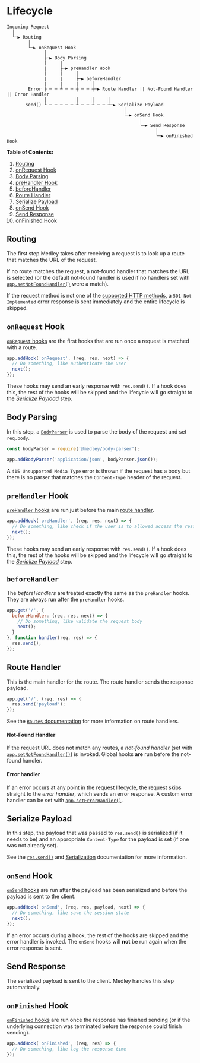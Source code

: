 # Lifecycle

```
Incoming Request
  │
  └─▶ Routing
        │
        └─▶ onRequest Hook
              │
              ├─▶ Body Parsing
              |     │
              |     ├─▶ preHandler Hook
              |     |     │
              |     |     ├─▶ beforeHandler
              |     |     |     │
        Error ├ ─ ─ ┴ ─ ─ ┼ ─ ─ ┼─▶ Route Handler || Not-Found Handler || Error Handler
              |           |     |     │
       send() └ ─ ─ ─ ─ ─ ┴ ─ ─ ┴ ─ ─ ┴─▶ Serialize Payload
                                            │
                                            └─▶ onSend Hook
                                                  │
                                                  └─▶ Send Response
                                                        │
                                                        └─▶ onFinished Hook
```

**Table of Contents:**

1. [Routing](#routing)
1. [onRequest Hook](#onrequest-hook)
1. [Body Parsing](#body-parsing)
1. [preHandler Hook](#prehandler-hook)
1. [beforeHandler](#beforehandler)
1. [Route Handler](#route-handler)
1. [Serialize Payload](#serialize-payload)
1. [onSend Hook](#onsend-hook)
1. [Send Response](#send-response)
1. [onFinished Hook](#onfinished-hook)

## Routing

The first step Medley takes after receiving a request is to look up a route that matches the URL of the request.

If no route matches the request, a not-found handler that matches the URL is selected (or the default not-found handler is used if no handlers set with [`app.setNotFoundHandler()`](App.md#set-not-found-handler) were a match).

If the request method is not one of the [supported HTTP methods](https://nodejs.org/api/http.html#http_http_methods), a `501 Not Implemented` error response is sent immediately and the entire lifecycle is skipped.

## `onRequest` Hook

[`onRequest` hooks](Hooks.md#onRequest-preHandler-hooks) are the first hooks that are run once a request is matched with a route.

```js
app.addHook('onRequest', (req, res, next) => {
  // Do something, like authenticate the user
  next();
});
```

These hooks may send an early response with `res.send()`. If a hook does this, the rest of the hooks will be skipped and the lifecycle will go straight to the [*Serialize Payload*](#serialize-payload) step.

## Body Parsing

In this step, a [`BodyParser`](BodyParser.md) is used to parse the body of the request and set `req.body`.

```js
const bodyParser = require('@medley/body-parser');

app.addBodyParser('application/json', bodyParser.json());
```

A `415 Unsupported Media Type` error is thrown if the request has a body but there is no parser that matches the `Content-Type` header of the request.

## `preHandler` Hook

[`preHandler` hooks](Hooks.md#onRequest-preHandler-hooks) are run just before the main [route handler](#route-handler).

```js
app.addHook('preHandler', (req, res, next) => {
  // Do something, like check if the user is to allowed access the resource
  next();
});
```

These hooks may send an early response with `res.send()`. If a hook does this, the rest of the hooks will be skipped and the lifecycle will go straight to the [*Serialize Payload*](#serialize-payload) step.

## `beforeHandler`

The *beforeHandlers* are treated exactly the same as the `preHandler` hooks. They are always run after the `preHandler` hooks.

```js
app.get('/', {
  beforeHandler: (req, res, next) => {
    // Do something, like validate the request body
    next();
  }
}, function handler(req, res) => {
  res.send();
});
```

## Route Handler

This is the main handler for the route. The route handler sends the response payload.

```js
app.get('/', (req, res) => {
  res.send('payload');
});
```

See the [`Routes` documentation](Routes.md) for more information on route handlers.

#### Not-Found Handler

If the request URL does not match any routes, a *not-found handler* (set with [`app.setNotFoundHandler()`](App.md#set-not-found-handler)) is invoked. Global hooks **are** run before the not-found handler.

#### Error handler

If an error occurs at any point in the request lifecycle, the request skips straight to the *error handler*, which sends an error response. A custom error handler can be set with [`app.setErrorHandler()`](App.md#set-error-handler).

## Serialize Payload

In this step, the payload that was passed to `res.send()` is serialized (if it needs to be) and an appropriate `Content-Type` for the payload is set (if one was not already set).

See the [`res.send()`](Response.md#send) and [Serialization](Serialization.md) documentation for more information.

## `onSend` Hook

[`onSend` hooks](Hooks.md#onSend-hook) are run after the payload has been serialized and before the payload is sent to the client.

```js
app.addHook('onSend', (req, res, payload, next) => {
  // Do something, like save the session state
  next();
});
```

If an error occurs during a hook, the rest of the hooks are skipped and the error handler is invoked. The `onSend` hooks will **not** be run again when the error response is sent.

## Send Response

The serialized payload is sent to the client. Medley handles this step automatically.

## `onFinished` Hook

[`onFinished` hooks](Hooks.md#onFinished-hook) are run once the response has finished sending
(or if the underlying connection was terminated before the response could finish sending).

```js
app.addHook('onFinished', (req, res) => {
  // Do something, like log the response time
});
```
